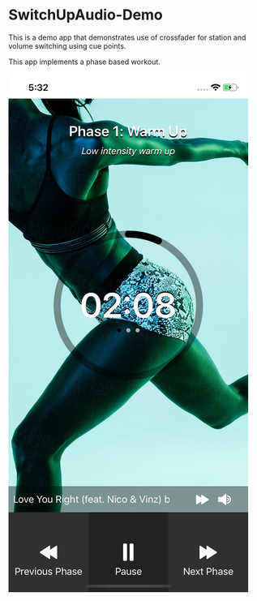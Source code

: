 # SwitchUpAudio-Demo
This is a demo app that demonstrates use of crossfader for station and volume switching using cue points. 

This app implements a phase based workout.

![screen](https://github.com/feedfm/SwitchUpAudio-Demo/blob/master/screenshots/screen1.png "ScreenShot")


